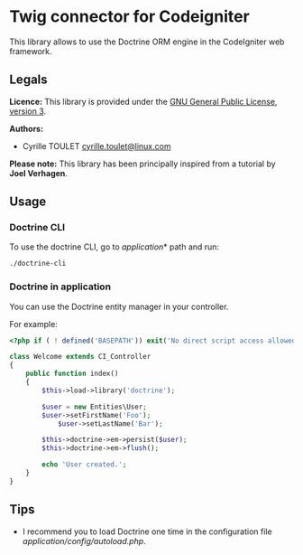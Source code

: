# Twig connector for Codeigniter

This library allows to use the Doctrine ORM engine in the CodeIgniter web 
framework. 


## Legals

**Licence:** This library is provided under the [GNU General Public License, 
version 3](http://opensource.org/licenses/GPL-3.0).

**Authors:** 
 - Cyrille TOULET <cyrille.toulet@linux.com>

**Please note:** This library has been principally inspired from a tutorial 
by **Joel Verhagen**.


## Usage

### Doctrine CLI

To use the doctrine CLI, go to *application** path and run:
```sh
./doctrine-cli
```


### Doctrine in application

You can use the Doctrine entity manager in your controller.

For example:
```php
<?php if ( ! defined('BASEPATH')) exit('No direct script access allowed');

class Welcome extends CI_Controller
{
	public function index()
	{
		$this->load->library('doctrine');

		$user = new Entities\User;
		$user->setFirstName('Foo');
	        $user->setLastName('Bar');

		$this->doctrine->em->persist($user);
		$this->doctrine->em->flush();

		echo 'User created.';
	}
}

```


## Tips

 * I recommend you to load Doctrine one time in the configuration file 
*application/config/autoload.php*.


